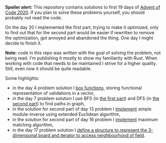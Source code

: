 **Spoiler alert:** This repository contains solutions to first 19 days of [Advent of Code 2020](https://adventofcode.com/2020). If you plan to solve these problems yourself, you should probably not read the code.

On the day 20 I implemented the first part, trying to make it optimized, only to find out that for the second part would be easier if rewritten to remove the optimization, got annoyed and abandoned the thing. One day I might decide to finish it.

**Note:** code in this repo was written with the goal of solving the problem, not being read. I'm publishing it mostly to show my familiarity with Rust. When working with code that needs to be maintained I strive for a higher quality. Still, even now it should be quite readable.

Some highlights:
* in the day 4 problem solution I [box functions](src/day04b.rs), storing functional representation of validations in a vector,
* in the day 7 problem solution I use BFS (in [the first part](src/day07a.rs)) and DFS (in [the second part](src/day07b.rs)) to find paths in graph,
* in the solution for second part of day 13 problem I [implement](src/day13b.rs) simple module-inverse using extended Euclidean algorithm,
* in the solution for second part of day 16 problem I [implement](src/day16b.rs) maximum matching algorithm,
* in the day 17 problem solution I [define a structure to represent the 3-dimensional board and iterator to access neighbourhood of field](src/day17b.rs).
